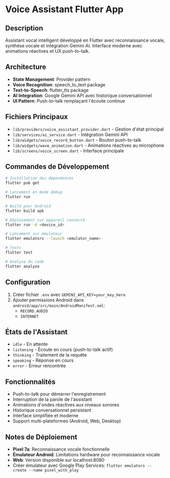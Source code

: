 # Voice Assistant Flutter App

## Description
Assistant vocal intelligent développé en Flutter avec reconnaissance vocale, synthèse vocale et intégration Gemini AI. Interface moderne avec animations réactives et UX push-to-talk.

## Architecture
- **State Management**: Provider pattern
- **Voice Recognition**: speech_to_text package
- **Text-to-Speech**: flutter_tts package
- **AI Integration**: Google Gemini API avec historique conversationnel
- **UI Pattern**: Push-to-talk remplaçant l'écoute continue

## Fichiers Principaux
- `lib/providers/voice_assistant_provider.dart` - Gestion d'état principal
- `lib/services/ai_service.dart` - Intégration Gemini API
- `lib/widgets/voice_record_button.dart` - Bouton push-to-talk
- `lib/widgets/wave_animation.dart` - Animations réactives au microphone
- `lib/screens/voice_screen.dart` - Interface principale

## Commandes de Développement
```bash
# Installation des dépendances
flutter pub get

# Lancement en mode debug
flutter run

# Build pour Android
flutter build apk

# Déploiement sur appareil connecté
flutter run -d <device_id>

# Lancement sur émulateur
flutter emulators --launch <emulator_name>

# Tests
flutter test

# Analyse du code
flutter analyze
```

## Configuration
1. Créer fichier `.env` avec `GEMINI_API_KEY=your_key_here`
2. Ajouter permissions Android dans `android/app/src/main/AndroidManifest.xml`:
   - `RECORD_AUDIO`
   - `INTERNET`

## États de l'Assistant
- `idle` - En attente
- `listening` - Écoute en cours (push-to-talk actif)
- `thinking` - Traitement de la requête
- `speaking` - Réponse en cours
- `error` - Erreur rencontrée

## Fonctionnalités
- Push-to-talk pour démarrer l'enregistrement
- Interruption de la parole de l'assistant
- Animations d'ondes réactives aux niveaux sonores
- Historique conversationnel persistant
- Interface simplifiée et moderne
- Support multi-plateformes (Android, Web, Desktop)

## Notes de Déploiement
- **Pixel 7a**: Reconnaissance vocale fonctionnelle
- **Émulateur Android**: Limitations hardware pour reconnaissance vocale
- **Web**: Version disponible sur localhost:8080
- Créer émulateur avec Google Play Services: `flutter emulators --create --name pixel_with_play`